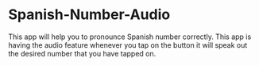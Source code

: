 # Spanish-Number-Audio
This app will help you to pronounce Spanish number correctly. This app is having the audio feature whenever you tap on the button it will speak out the desired number that you have tapped on.
